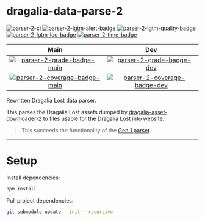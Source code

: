 # dragalia-data-parse-2

[![parser-2-ci]][parser-2-ci-link]
[![parser-2-lgtm-alert-badge]][parser-2-lgtm-alert-link]
[![parser-2-lgtm-quality-badge]][parser-2-lgtm-quality-link]
[![parser-2-lgtm-loc-badge]][parser-2-lgtm-quality-link]
[![parser-2-time-badge]][parser-2-time-link]

Main | Dev
:---: | :---:
[![parser-2-grade-badge-main]][parser-2-cq-link-main] | [![parser-2-grade-badge-dev]][parser-2-cq-link-dev]
[![parser-2-coverage-badge-main]][parser-2-cq-link-main] | [![parser-2-coverage-badge-dev]][parser-2-cq-link-dev]

Rewritten Dragalia Lost data parser.

This parses the Dragalia Lost assets dumped by [dragalia-asset-downloader-2][repo-downloader-2]
to files usable for the [Dragalia Lost info website][website].

> This succeeds the functionality of the [Gen 1 parser][repo-parser-1].

[website]: https://dl.raenonx.cc

[repo-parser-1]: https://github.com/RaenonX-DL/dragalia-data-parse
[repo-downloader-2]: https://github.com/RaenonX-DL/dragalia-asset-downloader-2

[parser-2-ci]: https://github.com/RaenonX-DL/dragalia-data-parse-2/workflows/CI/badge.svg
[parser-2-ci-link]: https://github.com/RaenonX-DL/dragalia-data-parse-2/actions?query=workflow%3ACI
[parser-2-lgtm-alert-badge]: https://img.shields.io/lgtm/alerts/g/RaenonX-DL/dragalia-data-parse-2.svg?logo=lgtm&logoWidth=18
[parser-2-lgtm-alert-link]: https://lgtm.com/projects/g/RaenonX-DL/dragalia-data-parse-2/alerts/
[parser-2-lgtm-quality-badge]: https://img.shields.io/lgtm/grade/javascript/g/RaenonX-DL/dragalia-data-parse-2.svg?logo=lgtm&logoWidth=18
[parser-2-lgtm-quality-link]: https://lgtm.com/projects/g/RaenonX-DL/dragalia-data-parse-2/context:javascript
[parser-2-lgtm-loc-badge]: https://badgen.net/lgtm/lines/g/RaenonX-DL/dragalia-data-parse-2?icon=lgtm
[parser-2-time-badge]: https://wakatime.com/badge/github/RaenonX-DL/dragalia-data-parse-2.svg
[parser-2-time-link]: https://wakatime.com/badge/github/RaenonX-DL/dragalia-data-parse-2
[parser-2-cq-link-main]: https://www.codacy.com/gh/RaenonX-DL/dragalia-data-parse-2/dashboard?branch=main
[parser-2-cq-link-dev]: https://www.codacy.com/gh/RaenonX-DL/dragalia-data-parse-2/dashboard?branch=dev
[parser-2-grade-badge-main]: https://app.codacy.com/project/badge/Grade/f7e64b2119e04d89baabf0cf8840bbb4?branch=main
[parser-2-grade-badge-dev]: https://app.codacy.com/project/badge/Grade/f7e64b2119e04d89baabf0cf8840bbb4?branch=dev
[parser-2-coverage-badge-main]: https://app.codacy.com/project/badge/Coverage/f7e64b2119e04d89baabf0cf8840bbb4?branch=main
[parser-2-coverage-badge-dev]: https://app.codacy.com/project/badge/Coverage/f7e64b2119e04d89baabf0cf8840bbb4?branch=dev

------

# Setup

Install dependencies:

```bash
npm install
```

Pull project dependencies:

```bash
git submodule update --init --recursive
```
